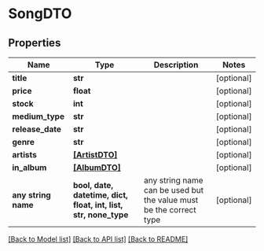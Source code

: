 # SongDTO


## Properties
Name | Type | Description | Notes
------------ | ------------- | ------------- | -------------
**title** | **str** |  | [optional] 
**price** | **float** |  | [optional] 
**stock** | **int** |  | [optional] 
**medium_type** | **str** |  | [optional] 
**release_date** | **str** |  | [optional] 
**genre** | **str** |  | [optional] 
**artists** | [**[ArtistDTO]**](ArtistDTO.md) |  | [optional] 
**in_album** | [**[AlbumDTO]**](AlbumDTO.md) |  | [optional] 
**any string name** | **bool, date, datetime, dict, float, int, list, str, none_type** | any string name can be used but the value must be the correct type | [optional]

[[Back to Model list]](../README.md#documentation-for-models) [[Back to API list]](../README.md#documentation-for-api-endpoints) [[Back to README]](../README.md)


